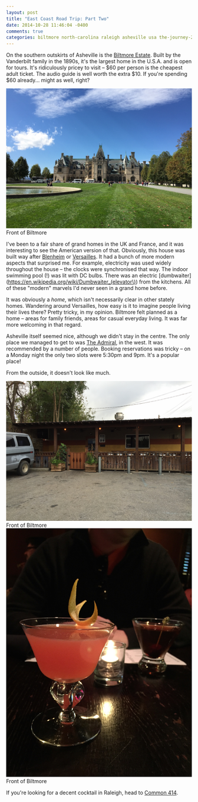 ```yaml
---
layout: post
title: "East Coast Road Trip: Part Two"
date: 2014-10-28 11:46:04 -0400
comments: true
categories: biltmore north-carolina raleigh asheville usa the-journey-2014
---
```


On the southern outskirts of Asheville is the [Biltmore Estate](https://en.wikipedia.org/wiki/Biltmore_Estate). Built by the Vanderbilt family in the 1890s, it's the largest home in the U.S.A. and is open for tours. It's ridiculously pricey to visit – $60 per person is the cheapest adult ticket. The audio guide is well worth the extra $10. If you're spending $60 already... might as well, right?

<div class="img">
  <a href="{{ root_url }}/images/the-journey/east-coast/biltmore.jpg">
    <img src="/images/the-journey/east-coast/biltmore.jpg">
  </a>
  <div class="alt">Front of Biltmore</div>
</div>

I've been to a fair share of grand homes in the UK and France, and it was interesting to see the American version of that. Obviously, this house was built way after [Blenheim](https://en.wikipedia.org/wiki/Blenheim_Palace) or [Versailles](https://en.wikipedia.org/wiki/Palace_of_Versailles). It had a bunch of more modern aspects that surprised me. For example, electricity was used widely throughout the house – the clocks were synchronised that way. The indoor swimming pool (!) was lit with DC bulbs. There was an electric [dumbwaiter](https://en.wikipedia.org/wiki/Dumbwaiter_(elevator\)) from the kitchens. All of these "modern" marvels I'd never seen in a grand home before.

It was obviously a *home*, which isn't necessarily clear in other stately homes. Wandering around Versailles, how easy is it to imagine people living their lives there? Pretty tricky, in my opinion. Biltmore felt planned as a home – areas for family friends, areas for casual everyday living. It was far more welcoming in that regard.

Asheville itself seemed nice, although we didn't stay in the centre. The only place we managed to get to was [The Admiral](http://theadmiralnc.com/), in the west. It was recommended by a number of people. Booking reservations was tricky – on a Monday night the only two slots were 5:30pm and 9pm. It's a popular place!

From the outside, it doesn't look like much.

<div class="img">
  <a href="{{ root_url }}/images/the-journey/east-coast/admiral.jpg">
    <img src="/images/the-journey/east-coast/admiral.jpg">
  </a>
  <div class="alt">Front of Biltmore</div>
</div>

<div class="img">
  <a href="{{ root_url }}/images/the-journey/east-coast/admiral-cocktails.jpg">
    <img src="/images/the-journey/east-coast/admiral-cocktails.jpg">
  </a>
  <div class="alt">Front of Biltmore</div>
</div>

If you're looking for a decent cocktail in Raleigh, head to [Common 414](http://www.common414.com/).
